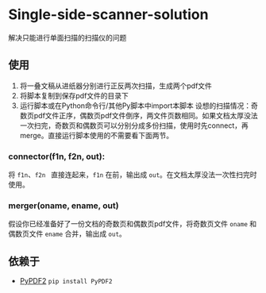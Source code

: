 # Single-side-scanner-solution
解决只能进行单面扫描的扫描仪的问题
## 使用
1. 将一叠文稿从进纸器分别进行正反两次扫描，生成两个pdf文件
2. 将脚本复制到保存pdf文件的目录下
3. 运行脚本或在Python命令行/其他Py脚本中import本脚本
设想的扫描情况：奇数页pdf文件正序，偶数页pdf文件倒序，两文件页数相同。如果文档太厚没法一次扫完，奇数页和偶数页可以分别分成多份扫描，使用时先connect，再merge。直接运行脚本使用的不需要看下面两节。

### connector(f1n, f2n, out):

将 `f1n`、`f2n ` 直接连起来，`f1n` 在前，输出成 `out`。在文档太厚没法一次性扫完时使用。

### merger(oname, ename, out)

假设你已经准备好了一份文档的奇数页和偶数页pdf文件，将奇数页文件 `oname` 和偶数页文件 `ename` 合并，输出成 `out`。

## 依赖于

- [PyPDF2](https://github.com/mstamy2/PyPDF2) `pip install PyPDF2`
